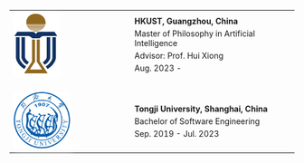 <table id="tbPublications" width="100%">
    <tbody>
    <tr>
        <td width="200">
            <img src="assets/img/logo_hkust.png" width="80px" style="box-shadow: 4px 4px 8px #ffffff">    
        </td>
        <td>
            <p style="margin: 5px 0"><b>HKUST, Guangzhou, China</b></p>
            <p style="margin: 5px 0">Master of Philosophy in Artificial Intelligence</p>
            <p style="margin: 5px 0">Advisor: Prof. Hui Xiong</p>
            <p style="margin: 5px 0">Aug. 2023 - </p>
        </td>
    </tr>
    <tr height="20"><td colspan="2"></td></tr>
    <tr>
        <td width="200">
            <img src="assets/img/logo_tongji.png" width="100px" style="box-shadow: 4px 4px 8px #ffffff">
        </td>             
        <td>
            <p style="margin: 5px 0"><b>Tongji University, Shanghai, China</b></p>
            <p style="margin: 5px 0">Bachelor of Software Engineering</p>
            <p style="margin: 5px 0">Sep. 2019 - Jul. 2023</p>
        </td>
    </tr>
    </tbody>
</table>